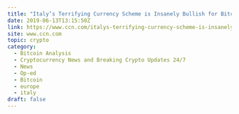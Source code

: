 ```yaml
---
title: "Italy’s Terrifying Currency Scheme is Insanely Bullish for Bitcoin"
date: 2019-06-13T13:15:50Z
link: https://www.ccn.com/italys-terrifying-currency-scheme-is-insanely-bullish-for-bitcoin/?utm_medium=RSS&utm_source=hune
site: www.ccn.com
topic: crypto
category:
  - Bitcoin Analysis
  - Cryptocurrency News and Breaking Crypto Updates 24/7
  - News
  - Op-ed
  - Bitcoin
  - europe
  - italy
draft: false
---
```

